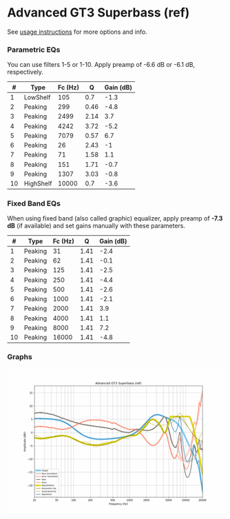 # Advanced GT3 Superbass (ref)
See [usage instructions](https://github.com/jaakkopasanen/AutoEq#usage) for more options and info.

### Parametric EQs
You can use filters 1-5 or 1-10. Apply preamp of -6.6 dB or -6.1 dB, respectively.

|   # | Type      |   Fc (Hz) |    Q |   Gain (dB) |
|-----|-----------|-----------|------|-------------|
|   1 | LowShelf  |       105 | 0.7  |        -1.3 |
|   2 | Peaking   |       299 | 0.46 |        -4.8 |
|   3 | Peaking   |      2499 | 2.14 |         3.7 |
|   4 | Peaking   |      4242 | 3.72 |        -5.2 |
|   5 | Peaking   |      7079 | 0.57 |         6.7 |
|   6 | Peaking   |        26 | 2.43 |        -1   |
|   7 | Peaking   |        71 | 1.58 |         1.1 |
|   8 | Peaking   |       151 | 1.71 |        -0.7 |
|   9 | Peaking   |      1307 | 3.03 |        -0.8 |
|  10 | HighShelf |     10000 | 0.7  |        -3.6 |

### Fixed Band EQs
When using fixed band (also called graphic) equalizer, apply preamp of **-7.3 dB** (if available) and set gains manually with these parameters.

|   # | Type    |   Fc (Hz) |    Q |   Gain (dB) |
|-----|---------|-----------|------|-------------|
|   1 | Peaking |        31 | 1.41 |        -2.4 |
|   2 | Peaking |        62 | 1.41 |        -0.1 |
|   3 | Peaking |       125 | 1.41 |        -2.5 |
|   4 | Peaking |       250 | 1.41 |        -4.4 |
|   5 | Peaking |       500 | 1.41 |        -2.6 |
|   6 | Peaking |      1000 | 1.41 |        -2.1 |
|   7 | Peaking |      2000 | 1.41 |         3.9 |
|   8 | Peaking |      4000 | 1.41 |         1.1 |
|   9 | Peaking |      8000 | 1.41 |         7.2 |
|  10 | Peaking |     16000 | 1.41 |        -4.8 |

### Graphs
![](./Advanced%20GT3%20Superbass%20(ref).png)

